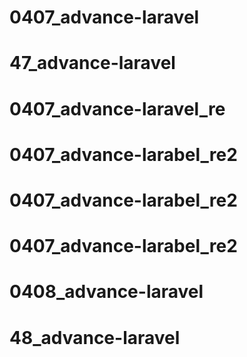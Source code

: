 # 0407_advance-laravel
# 47_advance-laravel
# 0407_advance-laravel_re
# 0407_advance-larabel_re2
# 0407_advance-larabel_re2
# 0407_advance-larabel_re2
# 0408_advance-laravel
# 48_advance-laravel
